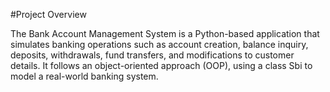 #Project Overview

The Bank Account Management System is a Python-based application that simulates banking operations such as account creation, balance inquiry, deposits, withdrawals, fund transfers, and modifications to customer details. It follows an object-oriented approach (OOP), using a class Sbi to model a real-world banking system.

